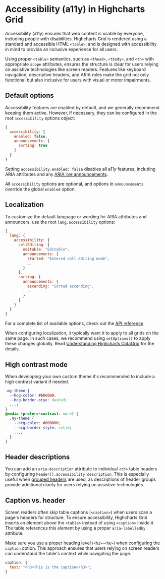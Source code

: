 # Accessibility (a11y) in Highcharts Grid

Accessibility (a11y) ensures that web content is usable by everyone, including people with disabilities. Highcharts Grid is rendered using a standard and accessible HTML `<table>`, and is designed with accessibility in mind to provide an inclusive experience for all users.

Using proper `<table>` semantics, such as `<thead>`, `<tbody>`, and `<th>` with appropriate `scope` attributes, ensures the structure is clear for users relying on assistive technologies like screen readers. Features like keyboard navigation, descriptive headers, and ARIA roles make the grid not only functional but also inclusive for users with visual or motor impairments.

## Default options

Accessibility features are enabled by default, and we generally recommend keeping them active. However, if necessary, they can be configured in the root `accessibility` options object:

```js
{
  accessibility: {
    enabled: false,
    announcements: {
      sorting: true
    }
  }
}
```

Setting `accessibility.enabled: false` disables all a11y features, including ARIA attributes and any [ARIA live announcements](https://developer.mozilla.org/en-US/docs/Web/Accessibility/ARIA/ARIA_Live_Regions).

All `accessibility` options are optional, and options in `announcements` override the global `enabled` option.

## Localization

To customize the default language or wording for ARIA attributes and announcers, use the root `lang.accessibility` options:

```js
{
  lang: {
    accessibility: {
      cellEditing: {
        editable: "Editable",
        announcements: {
          started: "Entered cell editing mode",
          ...
        }
      },
      sorting: {
        announcements: {
          ascending: "Sorted ascending",
          ...
        }
      }
    }
  }
}
```

For a complete list of available options, check out the [API reference](https://api.highcharts.com/dashboards/#interfaces/DataGrid_Options.LangOptions).

When configuring localization, it typically want it to apply to all grids on the same page. In such cases, we recommend using `setOptions()` to apply these changes globally. Read [Understanding Highcharts DataGrid](https://www.highcharts.com/docs/grid/understanding-grid#setOptions) for the details.

## High contrast mode

When developing your own custom theme it's recommended to include a high contrast variant if needed.

```css
.my-theme {
  --hcg-color: #606060;
  --hcg-border-stye: dashed;
  ...;
}
@media (prefers-contrast: more) {
  .my-theme {
    --hcg-color: #000000;
    --hcg-border-style: solid;
    ...;
  }
}
```

## Header descriptions

You can add an `aria-description` attribute to individual `<th>` table headers by configuring `header[].accessibility.description`. This is especially useful when [grouped headers](https://www.highcharts.com/docs/grid/header) are used, as descriptions of header groups provide additional clarity for users relying on assistive technologies.

## Caption vs. header

Screen readers often skip table captions (`<caption>`) when users scan a page's headers for structure. To ensure accessibility, Highcharts Grid inserts an element above the `<table>` instead of using `<caption>` inside it. The table references this element by using a proper `aria-labelledby` attribute.

Make sure you use a proper heading level (`<h1>`–`<h6>`) when configuring the `caption` option. This approach ensures that users relying on screen readers can understand the table's context while navigating the page.

```js
caption: {
  text: "<h3>This is the caption</h3>";
}
```
